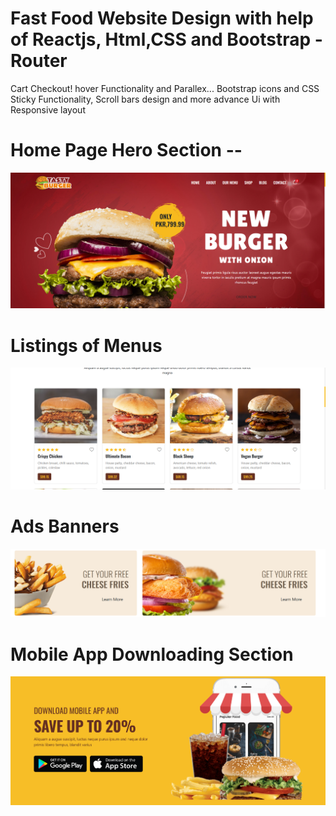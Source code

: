 # Fast Food Website Design with help of Reactjs, Html,CSS and Bootstrap - Router

Cart Checkout! hover Functionality and Parallex... Bootstrap icons and CSS
Sticky Functionality, Scroll bars design and more advance Ui with Responsive layout


# Home Page Hero Section --

![alt text](https://github.com/MuhammadShoaib495/Reactjs-Food-Web/blob/a9c5ae3a9a7fe7c706a9cb51e775fda2659ea9b3/html.PNG)


# Listings of Menus

![listingMenus](https://github.com/MuhammadShoaib495/Reactjs-Food-Web/blob/main/html2.PNG)


# Ads Banners
![adsbanner](https://github.com/MuhammadShoaib495/Reactjs-Food-Web/blob/main/html1.PNG)

# Mobile App Downloading Section
![mobileApp](https://github.com/MuhammadShoaib495/Reactjs-Food-Web/blob/main/html3.PNG)

